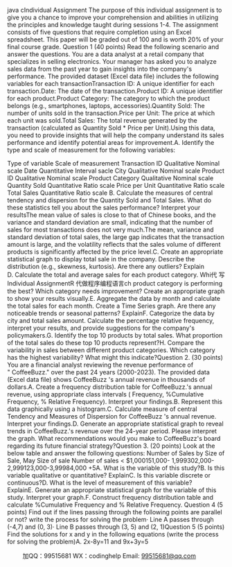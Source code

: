 java cIndividual Assignment The purpose of this individual assignment is to give you a chance to improve your comprehension and abilities in utilizing the principles and knowledge taught during sessions 1-4. The assignment consists of five questions that require completion using an Excel spreadsheet. This paper will be graded out of 100 and is worth 20% of your final course grade. Question 1 (40 points) 
Read the following scenario and answer the questions. 
You are a data analyst at a retail company that specializes in selling electronics. Your manager has asked you to analyze sales data from the past year to gain insights into the company's performance. The provided dataset (Excel data file) includes the following variables for each transactionTransaction ID: A unique identifier for each transaction.Date: The date of the transaction.Product ID: A unique identifier for each product.Product Category: The category to which the product belongs (e.g., smartphones, laptops, accessories).Quantity Sold: The number of units sold in the transaction.Price per Unit: The price at which each unit was sold.Total Sales: The total revenue generated by the transaction (calculated as Quantity Sold * Price per Unit).Using this data, you need to provide insights that will help the company understand its sales performance and identify potential areas for improvement.A. Identify the type and scale of measurement for the following variables:

Type of variable Scale of measurement Transaction ID Qualitative Nominal scale Date Quantitative Interval sacle City Qualitative Nominal scale Product ID Qualitative Nominal scale Product Category Qualitative Nominal scale Quantity Sold Quantitative Ratio scale Price per Unit Quantitative Ratio scale Total Sales Quantitative Ratio scale 
B. Calculate the measures of central tendency and dispersion for the Quantity Sold and Total Sales. What do these statistics tell you about the sales performance? Interpret your resultsThe mean value of sales is close to that of Chinese books, and the variance and standard deviation are small, indicating that the number of sales for most transactions does not very much.The mean, variance and standard deviation of total sales, the large gap indicates that the transaction amount is large, and the volatility reflects that the sales volume of different products is significantly affected by the price level.C. Create an appropriate statistical graph to display total sale in the company. Describe the distribution (e.g., skewness, kurtosis). Are there any outliers? Explain
D. Calculate the total and average sales for each product category. Whi代 写Individual AssignmentR
代做程序编程语言ch product category is performing the best? Which category needs improvement? Create an appropriate graph to show your results visually.E. Aggregate the data by month and calculate the total sales for each month. Create a Time Series graph. Are there any noticeable trends or seasonal patterns? ExplainF. Categorize the data by city and total sales amount. Calculate the percentage relative frequency, interpret your results, and provide suggestions for the company's policymakers.G. Identify the top 10 products by total sales. What proportion of the total sales do these top 10 products represent?H. Compare the variability in sales between different product categories. Which category has the highest variability? What might this indicate?Question 2. (30 points) You are a financial analyst reviewing the revenue performance of " CoffeeBuzz." over the past 24 years (2000-2023). The provided data (Excel data file) shows CoffeeBuzz 's annual revenue in thousands of dollars.A. Create a frequency distribution table for CoffeeBuzz.'s annual revenue, using appropriate class intervals ( Frequency, %Cumulative Frequency, % Relative Frequency). Interpret your findings.B. Represent this data graphically using a histogram.C. Calculate measure of central Tendency and Measures of Dispersion for CoffeeBuzz 's annual revenue. Interpret your findings.D. Generate an appropriate statistical graph to reveal trends in CoffeeBuzz.'s revenue over the 24-year period. Please interpret the graph. What recommendations would you make to CoffeeBuzz's board regarding its future financial strategy?Question 3. (20 points) 
Look at the below table and answer the following questions: Number of Sales by Size of Sale, May Size of sale Number of sales  < $1,000151,000- 1,999302,000-2,999123,000-3,99984,000 +5A. What is the variable of this study?B. Is this variable qualitative or quantitative? ExplainC. Is this variable discrete or continuous?D. What is the level of measurement of this variable? ExplainE. Generate an appropriate statistical graph for the variable of this study. Interpret your graph.F. Construct frequency distribution table and calculate %Cumulative Frequency and % Relative Frequency.
Question 4 (5 points) 
Find out if the lines passing through the following points are parallel or not? write the process for solving the problem· Line A passes through (-4,7) and (0, 3)· Line B passes through (3, 5) and (2, 1)Question 5 (5 points)  Find the solutions for x and y in the following equations (write the process for solving the problem)A. 2x-8y=11 and 9x+3y=5 






         
加QQ：99515681  WX：codinghelp  Email: 99515681@qq.com
